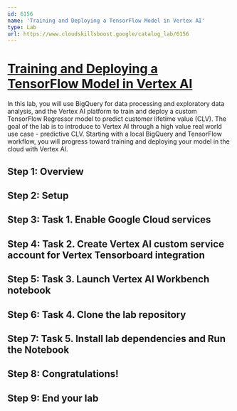 ```yaml
---
id: 6156
name: 'Training and Deploying a TensorFlow Model in Vertex AI'
type: Lab
url: https://www.cloudskillsboost.google/catalog_lab/6156
---
```


# [Training and Deploying a TensorFlow Model in Vertex AI](https://www.cloudskillsboost.google/catalog_lab/6156)

In this lab, you will use BigQuery for data processing and exploratory data analysis, and the Vertex AI platform to train and deploy a custom TensorFlow Regressor model to predict customer lifetime value (CLV). The goal of the lab is to introduce to Vertex AI through a high value real world use case - predictive CLV. Starting with a local BigQuery and TensorFlow workflow, you will progress toward training and deploying your model in the cloud with Vertex AI.

## Step 1: Overview

## Step 2: Setup

## Step 3: Task 1. Enable Google Cloud services

## Step 4: Task 2. Create Vertex AI custom service account for Vertex Tensorboard integration

## Step 5: Task 3. Launch Vertex AI Workbench notebook

## Step 6: Task 4. Clone the lab repository

## Step 7: Task 5. Install lab dependencies and Run the Notebook

## Step 8: Congratulations!

## Step 9: End your lab
